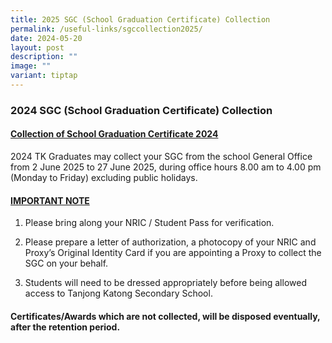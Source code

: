 ```yaml
---
title: 2025 SGC (School Graduation Certificate) Collection
permalink: /useful-links/sgccollection2025/
date: 2024-05-20
layout: post
description: ""
image: ""
variant: tiptap
---
```

<h3>2024 SGC (School Graduation Certificate) Collection</h3>
<h4><u>Collection of School Graduation Certificate 2024</u></h4>
<p>2024 TK Graduates may collect your SGC from the school General Office
from 2 June 2025 to 27 June 2025, during office hours 8.00 am to 4.00 pm
(Monday to Friday) excluding public holidays.</p>
<h4><u>IMPORTANT NOTE</u></h4>
<ol data-tight="true" class="tight">
<li>
<p>Please bring along your NRIC / Student Pass for verification.</p>
</li>
<li>
<p>Please prepare a letter of authorization, a photocopy of your NRIC and
Proxy’s Original Identity Card if you are appointing a Proxy to collect
the SGC on your behalf.</p>
</li>
<li>
<p>Students will need to be dressed appropriately before being allowed access
to Tanjong Katong Secondary School.</p>
</li>
</ol>
<h4>Certificates/Awards which are not collected, will be disposed eventually, after the retention period.</h4>
<p></p>